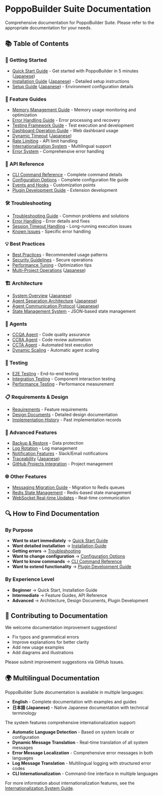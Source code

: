 # PoppoBuilder Suite Documentation

Comprehensive documentation for PoppoBuilder Suite. Please refer to the appropriate documentation for your needs.

## 📚 Table of Contents

### 🚀 Getting Started
- [Quick Start Guide](quick-start.md) - Get started with PoppoBuilder in 5 minutes ([Japanese](ja/quick-start.md))
- [Installation Guide](INSTALL_en.md) ([Japanese](INSTALL.md)) - Detailed setup instructions
- [Setup Guide](setup-guide.md) ([Japanese](ja/setup-guide.md)) - Environment configuration details

### 🎯 Feature Guides
- [Memory Management Guide](features/memory-management-guide.md) - Memory usage monitoring and optimization
- [Error Handling Guide](features/error-handling-guide.md) - Error processing and recovery
- [Testing Framework Guide](features/testing-guide.md) - Test execution and development
- [Dashboard Operation Guide](features/dashboard-guide.md) - Web dashboard usage
- [Dynamic Timeout](features/dynamic-timeout_en.md) ([Japanese](features/dynamic-timeout.md))
- [Rate Limiting](features/rate-limiting.md) - API limit handling
- [Internationalization System](features/i18n-system.md) - Multilingual support
- [Error System](features/error-system.md) - Comprehensive error handling

### 📖 API Reference
- [CLI Command Reference](api/cli-reference.md) - Complete command details
- [Configuration Options](config-management.md) - Complete configuration file guide
- [Events and Hooks](api/events-and-hooks.md) - Customization points
- [Plugin Development Guide](api/plugin-development.md) - Extension development

### 🛠️ Troubleshooting
- [Troubleshooting Guide](troubleshooting.md) - Common problems and solutions
- [Error Handling](error-handling.md) - Error details and fixes
- [Session Timeout Handling](session-timeout-handling.md) - Long-running execution issues
- [Known Issues](troubleshoot/) - Specific error handling

### 💡 Best Practices
- [Best Practices](best-practices.md) - Recommended usage patterns
- [Security Guidelines](security/agent-authentication.md) - Secure operations
- [Performance Tuning](performance-tuning.md) - Optimization tips
- [Multi-Project Operations](guides/multi-project-guide_en.md) ([Japanese](guides/multi-project-guide.md))

### 🏗️ Architecture
- [System Overview](architecture/system-overview.md) ([Japanese](ja/system-overview.md))
- [Agent Separation Architecture](architecture/agent-separation_en.md) ([Japanese](architecture/agent-separation.md))
- [Agent Communication Protocol](design/agent-communication-protocol_en.md) ([Japanese](design/agent-communication-protocol.md))
- [State Management System](unified-state-management.md) - JSON-based state management

### 🤖 Agents
- [CCQA Agent](agents/ccqa-agent.md) - Code quality assurance
- [CCRA Agent](agents/ccra-agent.md) - Code review automation
- [CCTA Agent](agents/ccta-agent.md) - Automated test execution
- [Dynamic Scaling](agents/dynamic-scaling.md) - Automatic agent scaling

### 🧪 Testing
- [E2E Testing](testing/e2e-testing.md) - End-to-end testing
- [Integration Testing](testing/integration-testing.md) - Component interaction testing
- [Performance Testing](testing/performance-testing.md) - Performance measurement

### 📋 Requirements & Design
- [Requirements](requirements/) - Feature requirements
- [Design Documents](design/) - Detailed design documentation
- [Implementation History](implementation-history/) - Past implementation records

### 🔧 Advanced Features
- [Backup & Restore](backup-restore.md) - Data protection
- [Log Rotation](log-rotation.md) - Log management
- [Notification Features](guides/notification-guide.md) - Slack/Email notifications
- [Traceability](guides/traceability-guide_en.md) ([Japanese](guides/traceability-guide.md))
- [GitHub Projects Integration](github-projects-integration.md) - Project management

### 🌐 Other Features
- [Messaging Migration Guide](messaging-migration-guide.md) - Migration to Redis queues
- [Redis State Management](redis-state-management.md) - Redis-based state management
- [WebSocket Real-time Updates](websocket-realtime-updates.md) - Real-time communication

## 🔍 How to Find Documentation

### By Purpose
- **Want to start immediately** → [Quick Start Guide](quick-start.md)
- **Want detailed installation** → [Installation Guide](INSTALL_en.md)
- **Getting errors** → [Troubleshooting](troubleshooting.md)
- **Want to change configuration** → [Configuration Options](config-management.md)
- **Want to know commands** → [CLI Command Reference](api/cli-reference.md)
- **Want to extend functionality** → [Plugin Development Guide](api/plugin-development.md)

### By Experience Level
- **Beginner** → Quick Start, Installation Guide
- **Intermediate** → Feature Guides, API Reference
- **Advanced** → Architecture, Design Documents, Plugin Development

## 📝 Contributing to Documentation

We welcome documentation improvement suggestions!
- Fix typos and grammatical errors
- Improve explanations for better clarity
- Add new usage examples
- Add diagrams and illustrations

Please submit improvement suggestions via GitHub Issues.

## 🌍 Multilingual Documentation

PoppoBuilder Suite documentation is available in multiple languages:
- **English** - Complete documentation with examples and guides
- **日本語 (Japanese)** - Native Japanese documentation with technical terminology

The system features comprehensive internationalization support:
- **Automatic Language Detection** - Based on system locale or configuration
- **Dynamic Message Translation** - Real-time translation of all system messages
- **Error Message Localization** - Comprehensive error messages in both languages
- **Log Message Translation** - Multilingual logging with structured error codes
- **CLI Internationalization** - Command-line interface in multiple languages

For more information about internationalization features, see the [Internationalization System Guide](features/i18n-system.md).